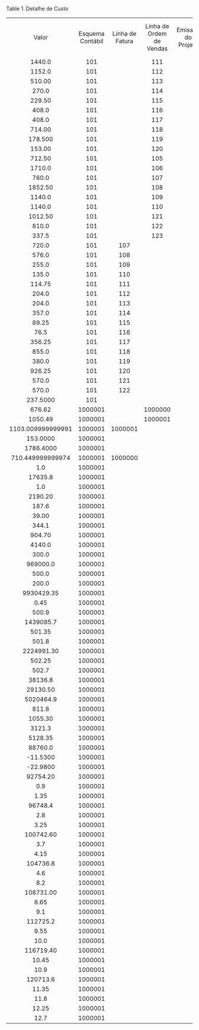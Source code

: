 <div id="d414119e1" class="table">

<div class="table-title">

Table 1. Detalhe de
Custo

</div>

<div class="table-contents">

|                   |                  |                 |                          |                    |                 |               |                      |                  |                |                     |           |                     |                                    |                  |                   |                              |                         |                   |                    |         |                   |                                 |                        |            |            |
| :---------------: | :--------------: | :-------------: | :----------------------: | :----------------: | :-------------: | :-----------: | :------------------: | :--------------: | :------------: | :-----------------: | :-------: | :-----------------: | :--------------------------------: | :--------------: | :---------------: | :--------------------------: | :---------------------: | :---------------: | :----------------: | :-----: | :---------------: | :-----------------------------: | :--------------------: | :--------: | :--------: |
|       Valor       | Esquema Contábil | Linha de Fatura | Linha de Ordem de Vendas | Emissão do Projeto | Valor Acumulado | Qde Acumulada | Preço de Custo Atual | Quantidade Atual | Delta de Valor | Delta de Quantidade | Descrição | Transação de Vendas | Instância do Conjunto de Atributos | Detalhe de Custo | Elemento de Custo | Linha de Remessa/Recebimento | Linha de Estoque Físico | Confrontar Fatura | Linha de Movimento | Produto | Linha de Produção | Coletor de Custos de Fabricação |         Preço          | Processado | Quantidade |
|      1440.0       |       101        |                 |           111            |                    |     1440.0      |     80.0      |       18.0000        |       80.0       |                |                     |           |        false        |                 0                  |     1000000      |                   |                              |                         |                   |                    |   136   |                   |                                 |  18.0000000000000000   |    true    |    80.0    |
|      1152.0       |       101        |                 |           112            |                    |     1152.0      |     24.0      |          40          |       24.0       |                |                     |           |        false        |                 0                  |     1000001      |                   |                              |                         |                   |                    |   125   |                   |                                 |  48.0000000000000000   |    true    |    24.0    |
|      510.00       |       101        |                 |           113            |                    |     510.00      |     40.0      |       12.7500        |       40.0       |                |                     |           |        false        |                 0                  |     1000002      |                   |                              |                         |                   |                    |   138   |                   |                                 |  12.7500000000000000   |    true    |    40.0    |
|       270.0       |       101        |                 |           114            |                    |      270.0      |     100.0     |        2.7000        |      100.0       |                |                     |           |        false        |                 0                  |     1000003      |                   |                              |                         |                   |                    |   137   |                   |                                 |   2.7000000000000000   |    true    |   100.0    |
|      229.50       |       101        |                 |           115            |                    |     229.50      |     30.0      |        7.6500        |       30.0       |                |                     |           |        false        |                 0                  |     1000004      |                   |                              |                         |                   |                    |   139   |                   |                                 |   7.6500000000000000   |    true    |    30.0    |
|       408.0       |       101        |                 |           116            |                    |      408.0      |     40.0      |       10.2000        |       40.0       |                |                     |           |        false        |                 0                  |     1000005      |                   |                              |                         |                   |                    |   140   |                   |                                 |  10.2000000000000000   |    true    |    40.0    |
|       408.0       |       101        |                 |           117            |                    |      408.0      |     16.0      |       25.5000        |       16.0       |                |                     |           |        false        |                 0                  |     1000006      |                   |                              |                         |                   |                    |   143   |                   |                                 |  25.5000000000000000   |    true    |    16.0    |
|      714.00       |       101        |                 |           118            |                    |     714.00      |     24.0      |       29.7500        |       24.0       |                |                     |           |        false        |                 0                  |     1000007      |                   |                              |                         |                   |                    |   144   |                   |                                 |  29.7500000000000000   |    true    |    24.0    |
|      178.500      |       101        |                 |           119            |                    |     178.500     |     60.0      |        2.9750        |       60.0       |                |                     |           |        false        |                 0                  |     1000008      |                   |                              |                         |                   |                    |   142   |                   |                                 |   2.9750000000000000   |    true    |    60.0    |
|      153.00       |       101        |                 |           120            |                    |     153.00      |     60.0      |        2.5500        |       60.0       |                |                     |           |        false        |                 0                  |     1000009      |                   |                              |                         |                   |                    |   141   |                   |                                 |   2.5500000000000000   |    true    |    60.0    |
|      712.50       |       101        |                 |           105            |                    |     712.50      |     30.0      |          10          |       30.0       |                |                     |           |        false        |                 0                  |     1000010      |                   |                              |                         |                   |                    |   128   |                   |                                 |  23.7500000000000000   |    true    |    30.0    |
|      1710.0       |       101        |                 |           106            |                    |     1710.0      |     30.0      |          24          |       30.0       |                |                     |           |        false        |                 0                  |     1000011      |                   |                              |                         |                   |                    |   124   |                   |                                 |  57.0000000000000000   |    true    |    30.0    |
|       760.0       |       101        |                 |           107            |                    |      760.0      |     20.0      |          16          |       20.0       |                |                     |           |        false        |                 0                  |     1000012      |                   |                              |                         |                   |                    |   129   |                   |                                 |  38.0000000000000000   |    true    |    20.0    |
|      1852.50      |       101        |                 |           108            |                    |     1852.50     |     30.0      |          24          |       30.0       |                |                     |           |        false        |                 0                  |     1000013      |                   |                              |                         |                   |                    |   123   |                   |                                 |  61.7500000000000000   |    true    |    30.0    |
|      1140.0       |       101        |                 |           109            |                    |     1140.0      |     24.0      |          20          |       24.0       |                |                     |           |        false        |                 0                  |     1000014      |                   |                              |                         |                   |                    |   130   |                   |                                 |  47.5000000000000000   |    true    |    24.0    |
|      1140.0       |       101        |                 |           110            |                    |     1140.0      |     40.0      |          12          |       40.0       |                |                     |           |        false        |                 0                  |     1000015      |                   |                              |                         |                   |                    |   127   |                   |                                 |  28.5000000000000000   |    true    |    40.0    |
|      1012.50      |       101        |                 |           121            |                    |     1012.50     |     30.0      |          0           |       30.0       |                |                     |           |        false        |                 0                  |     1000016      |                   |                              |                         |                   |                    |   133   |                   |                                 |  33.7500000000000000   |    true    |    30.0    |
|       810.0       |       101        |                 |           122            |                    |      810.0      |     12.0      |   54.000000000000    |       12.0       |                |                     |           |        false        |                 0                  |     1000017      |                   |                              |                         |                   |                    |   134   |                   |                                 |  67.5000000000000000   |    true    |    12.0    |
|       337.5       |       101        |                 |           123            |                    |      337.5      |     15.0      |   18.000000000000    |       15.0       |                |                     |           |        false        |                 0                  |     1000018      |                   |                              |                         |                   |                    |   135   |                   |                                 |  22.5000000000000000   |    true    |    15.0    |
|       720.0       |       101        |       107       |                          |                    |     1440.0      |     80.0      |       18.0000        |       80.0       |                |                     |           |        false        |                 0                  |     1000019      |                   |                              |                         |                   |                    |   136   |                   |                                 |  18.0000000000000000   |    true    |    40.0    |
|       576.0       |       101        |       108       |                          |                    |     1152.0      |     24.0      |          40          |       24.0       |                |                     |           |        false        |                 0                  |     1000020      |                   |                              |                         |                   |                    |   125   |                   |                                 |  48.0000000000000000   |    true    |    12.0    |
|       255.0       |       101        |       109       |                          |                    |     510.00      |     40.0      |       12.7500        |       40.0       |                |                     |           |        false        |                 0                  |     1000021      |                   |                              |                         |                   |                    |   138   |                   |                                 |  12.7500000000000000   |    true    |    20.0    |
|       135.0       |       101        |       110       |                          |                    |      270.0      |     100.0     |        2.7000        |      100.0       |                |                     |           |        false        |                 0                  |     1000022      |                   |                              |                         |                   |                    |   137   |                   |                                 |   2.7000000000000000   |    true    |    50.0    |
|      114.75       |       101        |       111       |                          |                    |     229.50      |     30.0      |        7.6500        |       30.0       |                |                     |           |        false        |                 0                  |     1000023      |                   |                              |                         |                   |                    |   139   |                   |                                 |   7.6500000000000000   |    true    |    15.0    |
|       204.0       |       101        |       112       |                          |                    |      408.0      |     40.0      |       10.2000        |       40.0       |                |                     |           |        false        |                 0                  |     1000024      |                   |                              |                         |                   |                    |   140   |                   |                                 |  10.2000000000000000   |    true    |    20.0    |
|       204.0       |       101        |       113       |                          |                    |      408.0      |     16.0      |       25.5000        |       16.0       |                |                     |           |        false        |                 0                  |     1000025      |                   |                              |                         |                   |                    |   143   |                   |                                 |  25.5000000000000000   |    true    |    8.0     |
|       357.0       |       101        |       114       |                          |                    |     714.00      |     24.0      |       29.7500        |       24.0       |                |                     |           |        false        |                 0                  |     1000026      |                   |                              |                         |                   |                    |   144   |                   |                                 |  29.7500000000000000   |    true    |    12.0    |
|       89.25       |       101        |       115       |                          |                    |     178.500     |     60.0      |        2.9750        |       60.0       |                |                     |           |        false        |                 0                  |     1000027      |                   |                              |                         |                   |                    |   142   |                   |                                 |   2.9750000000000000   |    true    |    30.0    |
|       76.5        |       101        |       116       |                          |                    |     153.00      |     60.0      |        2.5500        |       60.0       |                |                     |           |        false        |                 0                  |     1000028      |                   |                              |                         |                   |                    |   141   |                   |                                 |   2.5500000000000000   |    true    |    30.0    |
|      356.25       |       101        |       117       |                          |                    |     712.50      |     30.0      |          10          |       30.0       |                |                     |           |        false        |                 0                  |     1000029      |                   |                              |                         |                   |                    |   128   |                   |                                 |  23.7500000000000000   |    true    |    15.0    |
|       855.0       |       101        |       118       |                          |                    |     1710.0      |     30.0      |          24          |       30.0       |                |                     |           |        false        |                 0                  |     1000030      |                   |                              |                         |                   |                    |   124   |                   |                                 |  57.0000000000000000   |    true    |    15.0    |
|       380.0       |       101        |       119       |                          |                    |      760.0      |     20.0      |          16          |       20.0       |                |                     |           |        false        |                 0                  |     1000031      |                   |                              |                         |                   |                    |   129   |                   |                                 |  38.0000000000000000   |    true    |    10.0    |
|      926.25       |       101        |       120       |                          |                    |     1852.50     |     30.0      |          24          |       30.0       |                |                     |           |        false        |                 0                  |     1000032      |                   |                              |                         |                   |                    |   123   |                   |                                 |  61.7500000000000000   |    true    |    15.0    |
|       570.0       |       101        |       121       |                          |                    |     1140.0      |     24.0      |          20          |       24.0       |                |                     |           |        false        |                 0                  |     1000033      |                   |                              |                         |                   |                    |   130   |                   |                                 |  47.5000000000000000   |    true    |    12.0    |
|       570.0       |       101        |       122       |                          |                    |     1140.0      |     40.0      |          12          |       40.0       |                |                     |           |        false        |                 0                  |     1000034      |                   |                              |                         |                   |                    |   127   |                   |                                 |  28.5000000000000000   |    true    |    20.0    |
|     237.5000      |       101        |                 |                          |                    |     712.50      |     30.0      |          10          |       20.0       |                |                     |           |        true         |                 0                  |     1000035      |                   |             126              |                         |                   |                    |   128   |                   |                                 | \-23.7500000000000000  |    true    |    \-10    |
|      676.62       |     1000001      |                 |         1000000          |                    |     676.62      |     54.0      |       12.5300        |       54.0       |                |                     |           |        false        |                 0                  |     1000036      |                   |                              |                         |                   |                    | 1000001 |                   |                                 |  12.5300000000000000   |    true    |    54.0    |
|      1050.49      |     1000001      |                 |         1000001          |                    |     1050.49     |     43.0      |       24.4300        |       43.0       |                |                     |           |        false        |                 0                  |     1000037      |                   |                              |                         |                   |                    | 1000002 |                   |                                 |  24.4300000000000000   |    true    |    43.0    |
| 1103.009999999991 |     1000001      |     1000001     |                          |                    |     1050.49     |     43.0      |       24.4300        |       43.0       |                |                     |           |        false        |                 0                  |     5000000      |                   |                              |                         |                   |                    | 1000002 |                   |                                 |  25.6513953488370000   |    true    |    43.0    |
|     153.0000      |     1000001      |                 |                          |                    |    207.00000    |     207.0     |        1.0000        |      207.0       |                |                     |           |        false        |                 0                  |     5000097      |                   |                              |         1000019         |                   |                    | 1000001 |                   |                                 | 1.00000000000000000000 |    true    |    153     |
|     1786.4000     |     1000001      |                 |                          |                    |   1848.75000    |    1275.0     |        1.4500        |      1275.0      |                |                     |           |        false        |                 0                  |     5000098      |                   |                              |         1000020         |                   |                    | 1000002 |                   |                                 |   1.4500000000000000   |    true    |    1232    |
| 710.449999999974  |     1000001      |     1000000     |                          |                    |     676.62      |     54.0      |       12.5300        |       54.0       |                |                     |           |        false        |                 0                  |     5000003      |                   |                              |                         |                   |                    | 1000001 |                   |                                 |  13.1564814814810000   |    true    |    54.0    |
|        1.0        |     1000001      |                 |                          |                    |      0.00       |      0.0      |         1.0          |       0.0        |                |                     |           |        false        |                 0                  |     5000010      |                   |                              |         5000000         |                   |                    | 1000003 |                   |                                 |           0            |    true    |    0.0     |
|      17635.8      |     1000001      |                 |                          |                    |    17635.80     |    9282.0     |         1.9          |      9282.0      |                |                     |           |        false        |                 0                  |     5000099      |                   |                              |         1000021         |                   |                    | 1000003 |                   |                                 |   1.9000000000000000   |    true    |    9282    |
|        1.0        |     1000001      |                 |                          |                    |      0.00       |      0.0      |         1.0          |       0.0        |                |                     |           |        false        |                 0                  |     5000014      |                   |                              |         5000001         |                   |                    | 1000005 |                   |                                 |           0            |    true    |    0.0     |
|      2190.20      |     1000001      |                 |                          |                    |    2190.200     |     932.0     |         2.35         |      932.0       |                |                     |           |        false        |                 0                  |     5000100      |                   |                              |         1000022         |                   |                    | 1000005 |                   |                                 |   2.3500000000000000   |    true    |    932     |
|       187.6       |     1000001      |                 |                          |                    |     187.60      |     67.0      |         2.8          |       67.0       |                |                     |           |        false        |                 0                  |     5000101      |                   |                              |         1000023         |                   |                    | 1000006 |                   |                                 |   2.8000000000000000   |    true    |     67     |
|       39.00       |     1000001      |                 |                          |                    |     39.000      |     12.0      |         3.25         |       12.0       |                |                     |           |        false        |                 0                  |     5000102      |                   |                              |         1000024         |                   |                    | 1000007 |                   |                                 |   3.2500000000000000   |    true    |     12     |
|       344.1       |     1000001      |                 |                          |                    |     344.10      |     93.0      |         3.7          |       93.0       |                |                     |           |        false        |                 0                  |     5000103      |                   |                              |         1000025         |                   |                    | 1000008 |                   |                                 |   3.7000000000000000   |    true    |     93     |
|      904.70       |     1000001      |                 |                          |                    |     904.700     |     218.0     |         4.15         |      218.0       |                |                     |           |        false        |                 0                  |     5000104      |                   |                              |         1000026         |                   |                    | 1000009 |                   |                                 |   4.1500000000000000   |    true    |    218     |
|      4140.0       |     1000001      |                 |                          |                    |     4140.00     |     900.0     |         4.6          |      900.0       |                |                     |           |        false        |                 0                  |     5000105      |                   |                              |         1000027         |                   |                    | 1000010 |                   |                                 |   4.6000000000000000   |    true    |    900     |
|       300.0       |     1000001      |                 |                          |                    |      0.00       |      0.0      |        300.0         |       0.0        |                |                     |           |        false        |                 0                  |     5000077      |                   |                              |         5000049         |                   |                    | 1000011 |                   |                                 |           0            |    true    |    0.0     |
|     969000.0      |     1000001      |                 |                          |                    |    969000.00    |    1938.0     |        500.0         |      1938.0      |                |                     |           |        false        |              1000018               |     5000106      |                   |                              |         1000028         |                   |                    | 1000011 |                   |                                 |  500.0000000000000000  |    true    |    1938    |
|       500.0       |     1000001      |                 |                          |                    |      0.00       |      0.0      |        500.0         |       0.0        |                |                     |           |        false        |                 0                  |     5000078      |                   |                              |         5000050         |                   |                    | 1000012 |                   |                                 |           0            |    true    |    0.0     |
|       200.0       |     1000001      |                 |                          |                    |      0.00       |      0.0      |        500.0         |       0.0        |                |                     |           |        false        |                 0                  |     5000090      |                   |                              |         5000051         |                   |                    | 1000011 |                   |                                 |           0            |    true    |    0.0     |
|    9930429.35     |     1000001      |                 |                          |                    |   9930429.350   |    19843.0    |        500.45        |     19843.0      |                |                     |           |        false        |              1000019               |     5000107      |                   |                              |         1000029         |                   |                    | 1000012 |                   |                                 |  500.4500000000000000  |    true    |   19843    |
|       0.45        |     1000001      |                 |                          |                    |      0.000      |      0.0      |        500.45        |       0.0        |                |                     |           |        false        |                 0                  |     5000091      |                   |                              |         5000052         |                   |                    | 1000012 |                   |                                 |           0            |    true    |    0.0     |
|       500.9       |     1000001      |                 |                          |                    |      0.00       |      0.0      |        500.9         |       0.0        |                |                     |           |        false        |                 0                  |     5000092      |                   |                              |         5000053         |                   |                    | 1000013 |                   |                                 |           0            |    true    |    0.0     |
|     1439085.7     |     1000001      |                 |                          |                    |   1439085.70    |    2873.0     |        500.9         |      2873.0      |                |                     |           |        false        |              1000020               |     5000108      |                   |                              |         1000030         |                   |                    | 1000013 |                   |                                 |  500.9000000000000000  |    true    |    2873    |
|      501.35       |     1000001      |                 |                          |                    |      0.000      |      0.0      |        501.35        |       0.0        |                |                     |           |        false        |                 0                  |     5000093      |                   |                              |         5000054         |                   |                    | 1000015 |                   |                                 |           0            |    true    |    0.0     |
|       501.8       |     1000001      |                 |                          |                    |      0.00       |      0.0      |        501.8         |       0.0        |                |                     |           |        false        |                 0                  |     5000094      |                   |                              |         5000055         |                   |                    | 1000016 |                   |                                 |           0            |    true    |    0.0     |
|    2224991.30     |     1000001      |                 |                          |                    |   2224991.300   |    4438.0     |        501.35        |      4438.0      |                |                     |           |        false        |              1000021               |     5000109      |                   |                              |         1000031         |                   |                    | 1000015 |                   |                                 |  501.3500000000000000  |    true    |    4438    |
|      502.25       |     1000001      |                 |                          |                    |      0.000      |      0.0      |        502.25        |       0.0        |                |                     |           |        false        |                 0                  |     5000095      |                   |                              |         5000056         |                   |                    | 1000017 |                   |                                 |           0            |    true    |    0.0     |
|       502.7       |     1000001      |                 |                          |                    |      0.00       |      0.0      |        502.7         |       0.0        |                |                     |           |        false        |                 0                  |     5000096      |                   |                              |         5000057         |                   |                    | 1000018 |                   |                                 |           0            |    true    |    0.0     |
|      38136.8      |     1000001      |                 |                          |                    |    38136.80     |     76.0      |        501.8         |       76.0       |                |                     |           |        false        |              1000022               |     5000110      |                   |                              |         1000032         |                   |                    | 1000016 |                   |                                 |  501.8000000000000000  |    true    |     76     |
|     29130.50      |     1000001      |                 |                          |                    |    29130.500    |     58.0      |        502.25        |       58.0       |                |                     |           |        false        |              1000023               |     5000111      |                   |                              |         1000033         |                   |                    | 1000017 |                   |                                 |  502.2500000000000000  |    true    |     58     |
|     5020464.9     |     1000001      |                 |                          |                    |   5020464.90    |    9987.0     |        502.7         |      9987.0      |                |                     |           |        false        |              1000024               |     5000112      |                   |                              |         1000034         |                   |                    | 1000018 |                   |                                 |  502.7000000000000000  |    true    |    9987    |
|       811.8       |     1000001      |                 |                          |                    |     811.80      |     99.0      |         8.2          |       99.0       |                |                     |           |        false        |                 0                  |     5000113      |                   |                              |         1000035         |                   |                    | 1000019 |                   |                                 |   8.2000000000000000   |    true    |     99     |
|      1055.30      |     1000001      |                 |                          |                    |    1055.300     |     122.0     |         8.65         |      122.0       |                |                     |           |        false        |                 0                  |     5000114      |                   |                              |         1000036         |                   |                    | 1000020 |                   |                                 |   8.6500000000000000   |    true    |    122     |
|      3121.3       |     1000001      |                 |                          |                    |     3121.30     |     343.0     |         9.1          |      343.0       |                |                     |           |        false        |                 0                  |     5000115      |                   |                              |         1000037         |                   |                    | 1000021 |                   |                                 |   9.1000000000000000   |    true    |    343     |
|      5128.35      |     1000001      |                 |                          |                    |    5128.350     |     537.0     |         9.55         |      537.0       |                |                     |           |        false        |                 0                  |     5000116      |                   |                              |         1000038         |                   |                    | 1000022 |                   |                                 |   9.5500000000000000   |    true    |    537     |
|      88760.0      |     1000001      |                 |                          |                    |    88760.00     |    8876.0     |         10.0         |      8876.0      |                |                     |           |        false        |                 0                  |     5000117      |                   |                              |         1000039         |                   |                    | 1000023 |                   |                                 |  10.0000000000000000   |    true    |    8876    |
|     \-11.5300     |     1000001      |                 |                          |                    |    54.00000     |     54.0      |        1.0000        |       54.0       |                |                     |           |        false        |                 0                  |     5000019      |                   |                              |         5000002         |                   |                    | 1000001 |                   |                                 |           0            |    true    |    0.0     |
|     \-22.9800     |     1000001      |                 |                          |                    |    62.35000     |     43.0      |        1.4500        |       43.0       |                |                     |           |        false        |                 0                  |     5000020      |                   |                              |         5000003         |                   |                    | 1000002 |                   |                                 |           0            |    true    |    0.0     |
|     92754.20      |     1000001      |                 |                          |                    |    92754.200    |    8876.0     |        10.45         |      8876.0      |                |                     |           |        false        |                 0                  |     5000118      |                   |                              |         1000040         |                   |                    | 1000024 |                   |                                 |  10.4500000000000000   |    true    |    8876    |
|        0.9        |     1000001      |                 |                          |                    |      0.00       |      0.0      |         1.9          |       0.0        |                |                     |           |        false        |                 0                  |     5000021      |                   |                              |         5000004         |                   |                    | 1000003 |                   |                                 |           0            |    true    |    0.0     |
|       1.35        |     1000001      |                 |                          |                    |      0.000      |      0.0      |         2.35         |       0.0        |                |                     |           |        false        |                 0                  |     5000022      |                   |                              |         5000005         |                   |                    | 1000005 |                   |                                 |           0            |    true    |    0.0     |
|      96748.4      |     1000001      |                 |                          |                    |    96748.40     |    8876.0     |         10.9         |      8876.0      |                |                     |           |        false        |                 0                  |     5000119      |                   |                              |         1000041         |                   |                    | 1000025 |                   |                                 |  10.9000000000000000   |    true    |    8876    |
|        2.8        |     1000001      |                 |                          |                    |      0.00       |      0.0      |         2.8          |       0.0        |                |                     |           |        false        |                 0                  |     5000023      |                   |                              |         5000006         |                   |                    | 1000006 |                   |                                 |           0            |    true    |    0.0     |
|       3.25        |     1000001      |                 |                          |                    |      0.000      |      0.0      |         3.25         |       0.0        |                |                     |           |        false        |                 0                  |     5000024      |                   |                              |         5000007         |                   |                    | 1000007 |                   |                                 |           0            |    true    |    0.0     |
|     100742.60     |     1000001      |                 |                          |                    |   100742.600    |    8876.0     |        11.35         |      8876.0      |                |                     |           |        false        |                 0                  |     5000120      |                   |                              |         1000042         |                   |                    | 1000026 |                   |                                 |  11.3500000000000000   |    true    |    8876    |
|        3.7        |     1000001      |                 |                          |                    |      0.00       |      0.0      |         3.7          |       0.0        |                |                     |           |        false        |                 0                  |     5000025      |                   |                              |         5000008         |                   |                    | 1000008 |                   |                                 |           0            |    true    |    0.0     |
|       4.15        |     1000001      |                 |                          |                    |      0.000      |      0.0      |         4.15         |       0.0        |                |                     |           |        false        |                 0                  |     5000026      |                   |                              |         5000009         |                   |                    | 1000009 |                   |                                 |           0            |    true    |    0.0     |
|     104736.8      |     1000001      |                 |                          |                    |    104736.80    |    8876.0     |         11.8         |      8876.0      |                |                     |           |        false        |                 0                  |     5000121      |                   |                              |         1000043         |                   |                    | 1000027 |                   |                                 |  11.8000000000000000   |    true    |    8876    |
|        4.6        |     1000001      |                 |                          |                    |      0.00       |      0.0      |         4.6          |       0.0        |                |                     |           |        false        |                 0                  |     5000027      |                   |                              |         5000010         |                   |                    | 1000010 |                   |                                 |           0            |    true    |    0.0     |
|        8.2        |     1000001      |                 |                          |                    |      0.00       |      0.0      |         8.2          |       0.0        |                |                     |           |        false        |                 0                  |     5000028      |                   |                              |         5000018         |                   |                    | 1000019 |                   |                                 |           0            |    true    |    0.0     |
|     108731.00     |     1000001      |                 |                          |                    |   108731.000    |    8876.0     |        12.25         |      8876.0      |                |                     |           |        false        |                 0                  |     5000122      |                   |                              |         1000044         |                   |                    | 1000028 |                   |                                 |  12.2500000000000000   |    true    |    8876    |
|       8.65        |     1000001      |                 |                          |                    |      0.000      |      0.0      |         8.65         |       0.0        |                |                     |           |        false        |                 0                  |     5000029      |                   |                              |         5000019         |                   |                    | 1000020 |                   |                                 |           0            |    true    |    0.0     |
|        9.1        |     1000001      |                 |                          |                    |      0.00       |      0.0      |         9.1          |       0.0        |                |                     |           |        false        |                 0                  |     5000030      |                   |                              |         5000020         |                   |                    | 1000021 |                   |                                 |           0            |    true    |    0.0     |
|     112725.2      |     1000001      |                 |                          |                    |    112725.20    |    8876.0     |         12.7         |      8876.0      |                |                     |           |        false        |                 0                  |     5000123      |                   |                              |         1000045         |                   |                    | 1000029 |                   |                                 |  12.7000000000000000   |    true    |    8876    |
|       9.55        |     1000001      |                 |                          |                    |      0.000      |      0.0      |         9.55         |       0.0        |                |                     |           |        false        |                 0                  |     5000031      |                   |                              |         5000021         |                   |                    | 1000022 |                   |                                 |           0            |    true    |    0.0     |
|       10.0        |     1000001      |                 |                          |                    |      0.00       |      0.0      |         10.0         |       0.0        |                |                     |           |        false        |                 0                  |     5000032      |                   |                              |         5000022         |                   |                    | 1000023 |                   |                                 |           0            |    true    |    0.0     |
|     116719.40     |     1000001      |                 |                          |                    |   116719.400    |    8876.0     |        13.15         |      8876.0      |                |                     |           |        false        |                 0                  |     5000124      |                   |                              |         1000046         |                   |                    | 1000030 |                   |                                 |  13.1500000000000000   |    true    |    8876    |
|       10.45       |     1000001      |                 |                          |                    |      0.000      |      0.0      |        10.45         |       0.0        |                |                     |           |        false        |                 0                  |     5000033      |                   |                              |         5000023         |                   |                    | 1000024 |                   |                                 |           0            |    true    |    0.0     |
|       10.9        |     1000001      |                 |                          |                    |      0.00       |      0.0      |         10.9         |       0.0        |                |                     |           |        false        |                 0                  |     5000034      |                   |                              |         5000024         |                   |                    | 1000025 |                   |                                 |           0            |    true    |    0.0     |
|     120713.6      |     1000001      |                 |                          |                    |    120713.60    |    8876.0     |         13.6         |      8876.0      |                |                     |           |        false        |                 0                  |     5000125      |                   |                              |         1000047         |                   |                    | 1000031 |                   |                                 |  13.6000000000000000   |    true    |    8876    |
|       11.35       |     1000001      |                 |                          |                    |      0.000      |      0.0      |        11.35         |       0.0        |                |                     |           |        false        |                 0                  |     5000035      |                   |                              |         5000025         |                   |                    | 1000026 |                   |                                 |           0            |    true    |    0.0     |
|       11.8        |     1000001      |                 |                          |                    |      0.00       |      0.0      |         11.8         |       0.0        |                |                     |           |        false        |                 0                  |     5000036      |                   |                              |         5000026         |                   |                    | 1000027 |                   |                                 |           0            |    true    |    0.0     |
|       12.25       |     1000001      |                 |                          |                    |      0.000      |      0.0      |        12.25         |       0.0        |                |                     |           |        false        |                 0                  |     5000037      |                   |                              |         5000027         |                   |                    | 1000028 |                   |                                 |           0            |    true    |    0.0     |
|       12.7        |     1000001      |                 |                          |                    |      0.00       |      0.0      |         12.7         |       0.0        |                |                     |           |        false        |                 0                  |     5000038      |                   |                              |         5000028         |                   |                    | 1000029 |                   |                                 |           0            |    true    |    0.0     |

</div>

</div>
